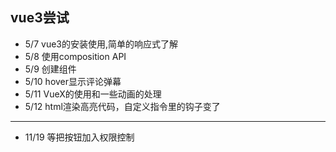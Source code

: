 ## vue3尝试

- 5/7 vue3的安装使用,简单的响应式了解
- 5/8 使用composition API 
- 5/9 创建组件
- 5/10 hover显示评论弹幕
- 5/11 VueX的使用和一些动画的处理
- 5/12 html渲染高亮代码，自定义指令里的钩子变了

----
- 11/19 等把按钮加入权限控制
